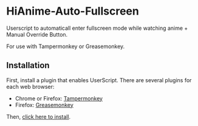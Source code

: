 # HiAnime-Auto-Fullscreen
Userscript to automaticall enter fullscreen mode while watching anime + Manual Override Button.

For use with Tampermonkey or Greasemonkey.

Installation
------------

First, install a plugin that enables UserScript. There are several plugins for each web browser:

- Chrome or Firefox: [Tampermonkey](https://www.tampermonkey.net/)
- Firefox: [Greasemonkey](https://addons.mozilla.org/en-US/firefox/addon/greasemonkey/)

Then, [click here to install](https://gist.github.com/HaroldPetersInskipp/placeholder).
